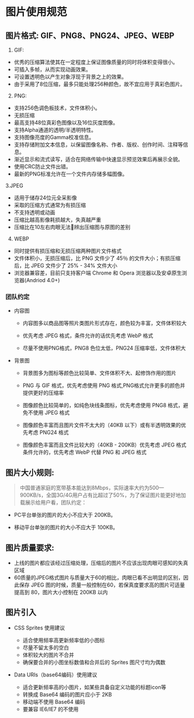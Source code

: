 # 图片使用规范

## 图片格式: GIF、PNG8、PNG24、JPEG、WEBP

  1. GIF:

  * 优秀的压缩算法使其在一定程度上保证图像质量的同时将体积变得很小。
  * 可插入多帧，从而实现动画效果。
  * 可设置透明色以产生对象浮现于背景之上的效果。
  * 由于采用了8位压缩，最多只能处理256种颜色，故不宜应用于真彩色图片。

  2. PNG:

  * 支持256色调色板技术，文件体积小。
  * 无损压缩
  * 最高支持48位真彩色图像以及16位灰度图像。
  * 支持Alpha通道的透明/半透明特性。
  * 支持图像亮度的Gamma校准信息。
  * 支持存储附加文本信息，以保留图像名称、作者、版权、创作时间、注释等信息。
  * 渐近显示和流式读写，适合在网络传输中快速显示预览效果后再展示全貌。
  * 使用CRC防止文件出错。
  * 最新的PNG标准允许在一个文件内存储多幅图像。

  3.JPEG

  * 适用于储存24位元全采影像
  * 采取的压缩方式通常为有损压缩
  * 不支持透明或动画
  * 压缩比越高影像耗损越大，失真越严重
  * 压缩比在10左右肉眼无法辨出压缩图与原图的差别

  4. WEBP

  * 同时提供有损压缩和无损压缩两种图片文件格式
  * 文件体积小，无损压缩后，比 PNG 文件少了 45％ 的文件大小；有损压缩后，比 JPEG 文件少了 25% - 34% 文件大小
  * 浏览器兼容差，目前只支持客户端 Chrome 和 Opera 浏览器以及安卓原生浏览器(Andriod 4.0+)

### 团队约定
  - 内容图
    * 内容图多以商品图等照片类图片形式存在，颜色较为丰富，文件体积较大

    * 优先考虑 JPEG 格式，条件允许的话优先考虑 WebP 格式
    * 尽量不使用PNG格式，PNG8 色位太低，PNG24 压缩率低，文件体积大

  - 背景图
    * 背景图多为图标等颜色比较简单、文件体积不大、起修饰作用的图片

    * PNG 与 GIF 格式，优先考虑使用 PNG 格式,PNG格式允许更多的颜色并提供更好的压缩率
    * 图像颜色比较简单的，如纯色块线条图标，优先考虑使用 PNG8 格式，避免不使用 JPEG 格式
    * 图像颜色丰富而且图片文件不太大的（40KB 以下）或有半透明效果的优先考虑 PNG24 格式
    * 图像颜色丰富而且文件比较大的（40KB - 200KB）优先考虑 JPEG 格式
条件允许的，优先考虑 WebP 代替 PNG 和 JPEG 格式


## 图片大小规则:

  > 中国普通家庭的宽带基本能达到8Mbps，实际速率大约为500—900KB/s，全国3G/4G用户占有比超过了50%，为了保证图片能更好地加载展示给用户看，团队约定：

  - PC平台单张的图片的大小不应大于 200KB。

  - 移动平台单张的图片的大小不应大于 100KB。

## 图片质量要求:

  * 上线的图片都应该经过压缩处理，压缩后的图片不应该出现肉眼可感知的失真区域
  * 60质量的JPEG格式图片与质量大于60的相比，肉眼已看不出明显的区别，因此保存 JPEG 图的时候，质量一般控制在60，若保真度要求高的图片可适量提高到 80，图片大小控制在 200KB 以内

## 图片引入

  - CSS Sprites 使用建议
    * 适合使用频率高更新频率低的小图标
    * 尽量不留太多的空白
    * 体积较大的图片不合并
    * 确保要合并的小图坐标数值和合并后的 Sprites 图尺寸均为偶数

  - Data URIs（base64编码）使用建议
    * 适合更新频率高的小图片，如某些具备自定义功能的标题icon等
    * 转换成 Base64 编码的图片应小于 2KB
    * 移动端不使用 Base64 编码
    * 要兼容 IE6/IE7 的不使用